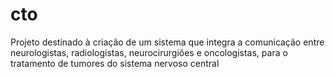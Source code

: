 # cto
Projeto destinado à criação de um sistema que integra a comunicação entre neurologistas, radiologistas, neurocirurgiões e oncologistas, para o tratamento de tumores do sistema nervoso central
